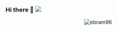 ### Hi there 👋 ![](https://komarev.com/ghpvc/?username=ebram96)

<!--
**ebram96/ebram96** is a ✨ _special_ ✨ repository because its `README.md` (this file) appears on your GitHub profile.

Here are some ideas to get you started:

- 🔭 I’m currently working on ...
- 🌱 I’m currently learning ...
- 👯 I’m looking to collaborate on ...
- 🤔 I’m looking for help with ...
- 💬 Ask me about ...
- 📫 How to reach me: ...
- 😄 Pronouns: ...
- ⚡ Fun fact: ...
-->


<p align="center"> <img src="https://github-readme-stats.vercel.app/api?username=ebram96&show_icons=true&theme=gotham" alt="ebram96" />
